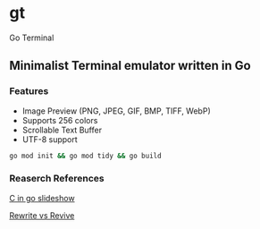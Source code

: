 # gt
Go Terminal 
## Minimalist Terminal emulator written in Go

### Features

- Image Preview (PNG, JPEG, GIF, BMP, TIFF, WebP)
- Supports 256 colors
- Scrollable Text Buffer
- UTF-8 support

```bash
go mod init && go mod tidy && go build
```


### Reaserch References

[C in go slideshow](http://akrennmair.github.io/golang-cgo-slides/#3)

[Rewrite vs Revive](https://medium.com/mysterium-network/golang-c-interoperability-caf0ba9f7bf3)
